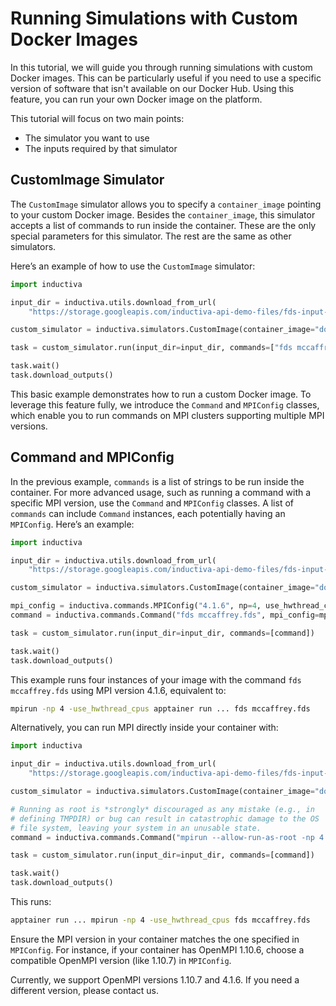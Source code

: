 # Running Simulations with Custom Docker Images

In this tutorial, we will guide you through running simulations with custom
Docker images. This can be particularly useful if you need to use a specific
version of software that isn't available on our Docker Hub. Using this feature,
you can run your own Docker image on the platform.

This tutorial will focus on two main points:
- The simulator you want to use
- The inputs required by that simulator

## CustomImage Simulator

The `CustomImage` simulator allows you to specify a `container_image` pointing
to your custom Docker image. Besides the `container_image`, this simulator
accepts a list of commands to run inside the container. These are the only
special parameters for this simulator. The rest are the same as other simulators.

Here’s an example of how to use the `CustomImage` simulator:

```python
import inductiva

input_dir = inductiva.utils.download_from_url(
    "https://storage.googleapis.com/inductiva-api-demo-files/fds-input-example.zip", unzip=True)

custom_simulator = inductiva.simulators.CustomImage(container_image="docker://inductiva/kutu:fds_v6.8")

task = custom_simulator.run(input_dir=input_dir, commands=["fds mccaffrey.fds"])

task.wait()
task.download_outputs()
```

This basic example demonstrates how to run a custom Docker image. To leverage
this feature fully, we introduce the `Command` and `MPIConfig` classes, which
enable you to run commands on MPI clusters supporting multiple MPI versions.

## Command and MPIConfig

In the previous example, `commands` is a list of strings to be run inside the
container. For more advanced usage, such as running a command with a specific
MPI version, use the `Command` and `MPIConfig` classes. A list of `commands` can
include `Command` instances, each potentially having an `MPIConfig`. Here’s an
example:

```python
import inductiva

input_dir = inductiva.utils.download_from_url(
    "https://storage.googleapis.com/inductiva-api-demo-files/fds-input-example.zip", unzip=True)

custom_simulator = inductiva.simulators.CustomImage(container_image="docker://inductiva/kutu:fds_v6.8")

mpi_config = inductiva.commands.MPIConfig("4.1.6", np=4, use_hwthread_cpus=True)
command = inductiva.commands.Command("fds mccaffrey.fds", mpi_config=mpi_config)

task = custom_simulator.run(input_dir=input_dir, commands=[command])

task.wait()
task.download_outputs()
```

This example runs four instances of your image with the command `fds mccaffrey.fds`
using MPI version 4.1.6, equivalent to:

```sh
mpirun -np 4 -use_hwthread_cpus apptainer run ... fds mccaffrey.fds
```

Alternatively, you can run MPI directly inside your container with:

```python
import inductiva

input_dir = inductiva.utils.download_from_url(
    "https://storage.googleapis.com/inductiva-api-demo-files/fds-input-example.zip", unzip=True)

custom_simulator = inductiva.simulators.CustomImage(container_image="docker://inductiva/kutu:fds_v6.8")

# Running as root is *strongly* discouraged as any mistake (e.g., in
# defining TMPDIR) or bug can result in catastrophic damage to the OS
# file system, leaving your system in an unusable state.
command = inductiva.commands.Command("mpirun --allow-run-as-root -np 4 --use-hwthread-cpus fds mccaffrey.fds")

task = custom_simulator.run(input_dir=input_dir, commands=[command])

task.wait()
task.download_outputs()
```

This runs:

```sh
apptainer run ... mpirun -np 4 -use_hwthread_cpus fds mccaffrey.fds
```

Ensure the MPI version in your container matches the one specified in `MPIConfig`.
For instance, if your container has OpenMPI 1.10.6, choose a compatible OpenMPI
version (like 1.10.7) in `MPIConfig`.

Currently, we support OpenMPI versions 1.10.7 and 4.1.6. If you need a different
version, please contact us.
